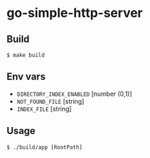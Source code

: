 # go-simple-http-server

## Build
```shell
$ make build
```

## Env vars
- `DIRECTORY_INDEX_ENABLED` [number (0,1)]
- `NOT_FOUND_FILE` [string]
- `INDEX_FILE` [string]

## Usage
```shell
$ ./build/app [RootPath]
```
